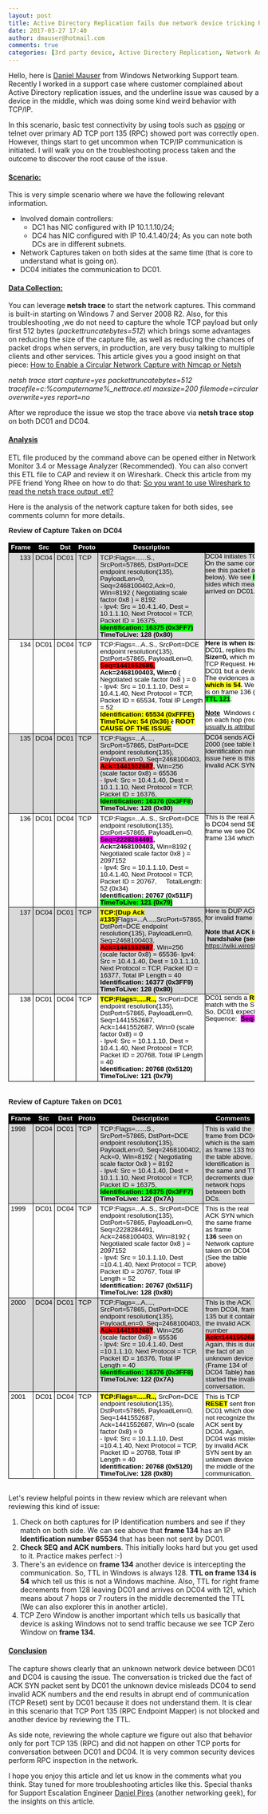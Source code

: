 ```yaml
---
layout: post
title: Active Directory Replication fails due network device tricking RPC traffic
date: 2017-03-27 17:40
author: dmauser@hotmail.com
comments: true
categories: [3rd party device, Active Directory Replication, Network Analysis, Network Analysis, OnPrem, RPC Error]
---
```

Hello, here is <a href="https://twitter.com/danmauser">Daniel Mauser</a> from Windows Networking Support team. Recently I worked in a support case where customer complained about Active Directory replication issues, and the underline issue was caused by a device in the middle, which was doing some kind weird behavior with TCP/IP.

In this scenario, basic test connectivity by using tools such as <a href="https://technet.microsoft.com/en-us/sysinternals/psping.aspx">psping</a> or telnet over primary AD TCP port 135 (RPC) showed port was correctly open. However, things start to get uncommon when TCP/IP communication is initiated. I will walk you on the troubleshooting process taken and the outcome to discover the root cause of the issue.
<h4><span style="text-decoration: underline"><strong>Scenario:</strong></span></h4>
This is very simple scenario where we have the following relevant information.
<ul>
 	<li>Involved domain controllers:
<ul>
 	<li>DC1 has NIC configured with IP 10.1.1.10/24;</li>
 	<li>DC4 has NIC configured with IP 10.4.1.40/24;
As you can note both DCs are in different subnets.</li>
</ul>
</li>
 	<li>Network Captures taken on both sides at the same time (that is core to understand what is going on).</li>
 	<li>DC04 initiates the communication to DC01.</li>
</ul>
<h4><span style="text-decoration: underline"><strong>Data Collection:</strong></span></h4>
You can leverage<strong> netsh trace</strong> to start the network captures. This command is built-in starting on Windows 7 and Server 2008 R2. Also, for this troubleshooting ,we do not need to capture the whole TCP payload but only first 512 bytes (<em>packettruncatebytes=512</em>) which brings some advantages on reducing the size of the capture file, as well as reducing the chances of packet drops when servers, in production, are very busy talking to multiple clients and other services. This article gives you a good insight on that piece: <a href="https://social.technet.microsoft.com/wiki/contents/articles/6192.how-to-enable-a-circular-network-capture-with-nmcap-or-netsh.aspx">How to Enable a Circular Network Capture with Nmcap or Netsh</a>

<em>netsh trace start capture=yes packettruncatebytes=512 tracefile=c:\%computername%_nettrace.etl maxsize=200 filemode=circular overwrite=yes report=no</em>

After we reproduce the issue we stop the trace above via <strong>netsh trace stop</strong> on both DC01 and DC04.
<h4><span style="text-decoration: underline"><strong>Analysis</strong></span></h4>
ETL file produced by the command above can be opened either in Network Monitor 3.4 or Message Analyzer (Recommended). You can also convert this ETL file to CAP and review it on Wireshark. Check this article from my PFE friend Yong Rhee on how to do that: <a href="https://blogs.technet.microsoft.com/yongrhee/2013/08/16/so-you-want-to-use-wireshark-to-read-the-netsh-trace-output-etl/">So you want to use Wireshark to read the netsh trace output .etl?</a>

Here is the analysis of the network capture taken for both sides, see comments column for more details.

<b><span style="font-family: 'Calibri',sans-serif">Review of Capture Taken on </span></b><b><span style="font-size: 11.0pt;font-family: 'Calibri',sans-serif">DC04</span></b>
<div class="WordSection1">
<table width="98%" class="MsoNormalTable" style="width: 98.06%;border-collapse: collapse;border: none" border="1" cellspacing="0" cellpadding="0">
<thead>
<tr>
<td width="4%" valign="top" style="width: 4.6%;border: solid windowtext 1.0pt;background: black;padding: 2.0pt 3.0pt 2.0pt 3.0pt">
<p align="center" style="margin: 0in;margin-bottom: .0001pt;text-align: center;line-height: 105%"><b><span style="font-size: 10.0pt;line-height: 105%;font-family: 'Calibri',sans-serif;color: white">Frame</span></b><span style="font-size: 10.0pt;line-height: 105%;font-family: 'Calibri',sans-serif;color: white"></span></p>
</td>
<td width="3%" valign="top" style="width: 3.94%;border: solid windowtext 1.0pt;border-left: none;background: black;padding: 2.0pt 3.0pt 2.0pt 3.0pt">
<p align="center" style="margin: 0in;margin-bottom: .0001pt;text-align: center;line-height: 105%"><span class="SpellE"><b><span style="font-size: 10.0pt;line-height: 105%;font-family: 'Calibri',sans-serif;color: white">Src</span></b></span><span style="font-size: 10.0pt;line-height: 105%;font-family: 'Calibri',sans-serif;color: white"></span></p>
</td>
<td width="3%" valign="top" style="width: 3.94%;border: solid windowtext 1.0pt;border-left: none;background: black;padding: 2.0pt 3.0pt 2.0pt 3.0pt">
<p align="center" style="margin: 0in;margin-bottom: .0001pt;text-align: center;line-height: 105%"><span class="SpellE"><b><span style="font-size: 10.0pt;line-height: 105%;font-family: 'Calibri',sans-serif;color: white">Dst</span></b></span><span style="font-size: 10.0pt;line-height: 105%;font-family: 'Calibri',sans-serif;color: white"></span></p>
</td>
<td width="4%" valign="top" style="width: 4.14%;border: solid windowtext 1.0pt;border-left: none;background: black;padding: 2.0pt 3.0pt 2.0pt 3.0pt">
<p align="center" style="margin: 0in;margin-bottom: .0001pt;text-align: center;line-height: 105%"><b><span style="font-size: 10.0pt;line-height: 105%;font-family: 'Calibri',sans-serif;color: white">Proto</span></b><span style="font-size: 10.0pt;line-height: 105%;font-family: 'Calibri',sans-serif;color: white"></span></p>
</td>
<td width="46%" valign="top" style="width: 46.18%;border: solid windowtext 1.0pt;border-left: none;background: black;padding: 2.0pt 3.0pt 2.0pt 3.0pt">
<p align="center" style="margin: 0in;margin-bottom: .0001pt;text-align: center;line-height: 105%"><b><span style="font-size: 10.0pt;line-height: 105%;font-family: 'Calibri',sans-serif;color: white">Description</span></b><span style="font-size: 10.0pt;line-height: 105%;font-family: 'Calibri',sans-serif;color: white"></span></p>
</td>
<td width="37%" valign="top" style="width: 37.2%;border: solid windowtext 1.0pt;border-left: none;background: black;padding: 0in 0in 0in 0in">
<p align="center" style="margin: 0in;margin-bottom: .0001pt;text-align: center;line-height: 105%"><b><span style="font-size: 10.0pt;line-height: 105%;font-family: 'Calibri',sans-serif;color: white">Comments</span></b></p>
</td>
</tr>
</thead>
<tbody>
<tr>
<td width="4%" valign="top" style="width: 4.6%;border: solid windowtext 1.0pt;border-top: none;background: #D9D9D9;padding: 2.0pt 3.0pt 2.0pt 3.0pt">
<p align="right" style="margin: 0in;margin-bottom: .0001pt;text-align: right;line-height: 105%"><span style="font-size: 10.0pt;line-height: 105%;font-family: 'Calibri',sans-serif;color: black">133</span></p>
</td>
<td width="3%" valign="top" style="width: 3.94%;border-top: none;border-left: none;border-bottom: solid windowtext 1.0pt;border-right: solid windowtext 1.0pt;background: #D9D9D9;padding: 2.0pt 3.0pt 2.0pt 3.0pt">
<p style="margin: 0in;margin-bottom: .0001pt;line-height: 105%"><span style="font-size: 10.0pt;line-height: 105%;font-family: 'Calibri',sans-serif;color: black">DC04</span></p>
</td>
<td width="3%" valign="top" style="width: 3.94%;border-top: none;border-left: none;border-bottom: solid windowtext 1.0pt;border-right: solid windowtext 1.0pt;background: #D9D9D9;padding: 2.0pt 3.0pt 2.0pt 3.0pt">
<p style="margin: 0in;margin-bottom: .0001pt;line-height: 105%"><span style="font-size: 10.0pt;line-height: 105%;font-family: 'Calibri',sans-serif;color: black">DC01</span></p>
</td>
<td width="4%" valign="top" style="width: 4.14%;border-top: none;border-left: none;border-bottom: solid windowtext 1.0pt;border-right: solid windowtext 1.0pt;background: #D9D9D9;padding: 2.0pt 3.0pt 2.0pt 3.0pt">
<p style="margin: 0in;margin-bottom: .0001pt;line-height: 105%"><span style="font-size: 10.0pt;line-height: 105%;font-family: 'Calibri',sans-serif;color: black">TCP</span></p>
</td>
<td width="46%" valign="top" style="width: 46.18%;border-top: none;border-left: none;border-bottom: solid windowtext 1.0pt;border-right: solid windowtext 1.0pt;background: #D9D9D9;padding: 2.0pt 3.0pt 2.0pt 3.0pt">
<p style="margin: 0in;margin-bottom: .0001pt;line-height: 105%"><span class="SpellE"><span style="font-size: 10.0pt;line-height: 105%;font-family: 'Calibri',sans-serif;color: black">TCP:Flags</span></span><span style="font-size: 10.0pt;line-height: 105%;font-family: 'Calibri',sans-serif;color: black">=......S., <span class="SpellE">SrcPort</span>=57865, <span class="SpellE">DstPort</span>=DCE endpoint resolution(135), <span class="SpellE">PayloadLen</span>=0, <span class="SpellE">Seq</span>=2468100402,Ack=0, Win=8192 ( Negotiating scale factor 0x8 ) = 8192</span></p>
<p style="margin: 0in;margin-bottom: .0001pt;line-height: 105%"><span style="font-size: 10.0pt;line-height: 105%;font-family: 'Calibri',sans-serif;color: black">- Ipv4: <span class="SpellE">Src</span> = 10.4.1.40, <span class="SpellE">Dest</span> = 10.1.1.10, Next Protocol = TCP,
Packet ID = 16375,     <b><span style="background: lime">Identification: 16375 (0x3FF7)</span></b></span></p>
<p style="margin: 0in;margin-bottom: .0001pt;line-height: 105%"><span class="SpellE"><b><span style="font-size: 10.0pt;line-height: 105%;font-family: 'Calibri',sans-serif;color: black">TimeToLive</span></b></span><b><span style="font-size: 10.0pt;line-height: 105%;font-family: 'Calibri',sans-serif;color: black">: 128 (0x80)</span></b><span style="font-size: 10.0pt;line-height: 105%;font-family: 'Calibri',sans-serif;color: black"></span></p>
</td>
<td width="37%" valign="top" style="width: 37.2%;border-top: none;border-left: none;border-bottom: solid windowtext 1.0pt;border-right: solid windowtext 1.0pt;background: #D9D9D9;padding: 0in 0in 0in 0in">
<p style="margin: 0in;margin-bottom: .0001pt;line-height: 105%"><span style="font-size: 10.0pt;line-height: 105%;font-family: 'Calibri',sans-serif;color: black"><span> </span>DC04 initiates TCP 3-Way Handshake with a SYN. On the same conversation captured on DC01 we see this packet arrived there on Frame </span><span style="font-size: 10.0pt;line-height: 105%;font-family: 'Calibri',sans-serif;color: black">1998 (table below)</span><span style="font-size: 10.0pt;line-height: 105%;font-family: 'Calibri',sans-serif;color: black">. We see <b><span style="background: lime">IP identification
16375</span> </b>on both sides which means packet left DC04 and the same
arrived on DC01.<span>      </span></span></p>
</td>
</tr>
<tr>
<td width="4%" valign="top" style="width: 4.6%;border: solid windowtext 1.0pt;border-top: none;padding: 2.0pt 3.0pt 2.0pt 3.0pt">
<p align="right" style="margin: 0in;margin-bottom: .0001pt;text-align: right;line-height: 105%"><span style="font-size: 10.0pt;line-height: 105%;font-family: 'Calibri',sans-serif;color: black">134</span></p>
</td>
<td width="3%" valign="top" style="width: 3.94%;border-top: none;border-left: none;border-bottom: solid windowtext 1.0pt;border-right: solid windowtext 1.0pt;padding: 2.0pt 3.0pt 2.0pt 3.0pt">
<p style="margin: 0in;margin-bottom: .0001pt;line-height: 105%"><span style="font-size: 10.0pt;line-height: 105%;font-family: 'Calibri',sans-serif;color: black">DC01</span></p>
</td>
<td width="3%" valign="top" style="width: 3.94%;border-top: none;border-left: none;border-bottom: solid windowtext 1.0pt;border-right: solid windowtext 1.0pt;padding: 2.0pt 3.0pt 2.0pt 3.0pt">
<p style="margin: 0in;margin-bottom: .0001pt;line-height: 105%"><span style="font-size: 10.0pt;line-height: 105%;font-family: 'Calibri',sans-serif;color: black">DC04</span></p>
</td>
<td width="4%" valign="top" style="width: 4.14%;border-top: none;border-left: none;border-bottom: solid windowtext 1.0pt;border-right: solid windowtext 1.0pt;padding: 2.0pt 3.0pt 2.0pt 3.0pt">
<p style="margin: 0in;margin-bottom: .0001pt;line-height: 105%"><span style="font-size: 10.0pt;line-height: 105%;font-family: 'Calibri',sans-serif;color: black">TCP</span></p>
</td>
<td width="46%" valign="top" style="width: 46.18%;border-top: none;border-left: none;border-bottom: solid windowtext 1.0pt;border-right: solid windowtext 1.0pt;padding: 2.0pt 3.0pt 2.0pt 3.0pt">
<p style="margin: 0in;margin-bottom: .0001pt;line-height: 105%"><span class="SpellE"><span style="font-size: 10.0pt;line-height: 105%;font-family: 'Calibri',sans-serif;color: black">TCP:Flags</span></span><span style="font-size: 10.0pt;line-height: 105%;font-family: 'Calibri',sans-serif;color: black">=...A..S., <span class="SpellE">SrcPort</span>=DCE endpoint resolution(135), <span class="SpellE">DstPort</span>=57865, <span class="SpellE">PayloadLen</span>=0, <span class="SpellE"><b><span style="background: red">Seq</span></b></span><b><span style="background: red">=1441552686,</span> Ack=2468100403, Win=0</b> ( Negotiated scale factor 0x8 ) = 0</span></p>
<p style="margin: 0in;margin-bottom: .0001pt;line-height: 105%"><span style="font-size: 10.0pt;line-height: 105%;font-family: 'Calibri',sans-serif;color: black">- Ipv4: <span class="SpellE">Src</span> = 10.1.1.10, <span class="SpellE">Dest</span> = 10.4.1.40, Next Protocol = TCP,
Packet ID = 65534, Total IP Length = 52</span></p>
<p style="margin: 0in;margin-bottom: .0001pt;line-height: 105%"><b><span style="font-size: 10.0pt;line-height: 105%;font-family: 'Calibri',sans-serif;color: black;background: yellow">Identification:
65534 (0xFFFE)</span></b><span style="font-size: 10.0pt;line-height: 105%;font-family: 'Calibri',sans-serif;color: black"></span></p>
<p style="margin: 0in;margin-bottom: .0001pt;line-height: 105%"><span class="SpellE"><b><span style="font-size: 10.0pt;line-height: 105%;font-family: 'Calibri',sans-serif;color: black;background: yellow">TimeToLive</span></b></span><b><span style="font-size: 10.0pt;line-height: 105%;font-family: 'Calibri',sans-serif;color: black;background: yellow">: 54 (0x36) </span></b><b><span style="font-size: 10.0pt;line-height: 105%;font-family: Wingdings;color: black">è </span></b><b><span style="font-size: 10.0pt;line-height: 105%;font-family: 'Calibri',sans-serif;color: black;background: yellow">ROOT CAUSE OF THE ISSUE</span></b><span style="font-size: 10.0pt;line-height: 105%;color: black"></span></p>
</td>
<td width="37%" valign="top" style="width: 37.2%;border-top: none;border-left: none;border-bottom: solid windowtext 1.0pt;border-right: solid windowtext 1.0pt;padding: 0in 0in 0in 0in">
<p style="margin: 0in;margin-bottom: .0001pt;line-height: 105%"><b><span style="font-size: 10.0pt;line-height: 105%;font-family: 'Calibri',sans-serif;color: black">Here is when issue starts.</span></b><span style="font-size: 10.0pt;line-height: 105%;font-family: 'Calibri',sans-serif;color: black"> Something, which is not DC01, replies that TCP SYN flag with <b>TCP Window Size=0,</b> which means no buffer available to process TCP Request. How do we know this is not really DC01 but a device talking on behalf DC01?</span></p>
<p style="margin: 0in;margin-bottom: .0001pt;line-height: 105%"><span style="font-size: 10.0pt;line-height: 105%;font-family: 'Calibri',sans-serif;color: black">The evidences are <b><span style="background: yellow">IP Identification 65534</span></b><span style="background: yellow"> and <b>TTL which is 54</b></span><b>.</b>
We will see the right packet from DC01 is on frame 136 (TCP Flags ACK and SYN) and has <b><span style="background: lime">TTL 121</span></b>. </span></p>
<p style="margin: 0in;margin-bottom: .0001pt;line-height: 105%"><span style="font-size: 10.0pt;line-height: 105%;font-family: 'Calibri',sans-serif;color: black"> </span></p>
<p style="margin: 0in;margin-bottom: .0001pt;line-height: 105%"><b><u><span style="font-size: 10.0pt;line-height: 105%;font-family: 'Calibri',sans-serif;color: black">Note</span></u></b><span style="font-size: 10.0pt;line-height: 105%;font-family: 'Calibri',sans-serif;color: black">  Windows default TTL is 128 and decrements on each hop (router)<u>. In this frame, we have <b><span style="background: yellow">TTL=54</span></b> usually is attributed for a
non-Windows device.</u><b></b></span></p>
</td>
</tr>
<tr>
<td width="4%" valign="top" style="width: 4.6%;border: solid windowtext 1.0pt;border-top: none;background: #D9D9D9;padding: 2.0pt 3.0pt 2.0pt 3.0pt">
<p align="right" style="margin: 0in;margin-bottom: .0001pt;text-align: right;line-height: 105%"><span style="font-size: 10.0pt;line-height: 105%;font-family: 'Calibri',sans-serif;color: black">135</span></p>
</td>
<td width="3%" valign="top" style="width: 3.94%;border-top: none;border-left: none;border-bottom: solid windowtext 1.0pt;border-right: solid windowtext 1.0pt;background: #D9D9D9;padding: 2.0pt 3.0pt 2.0pt 3.0pt">
<p style="margin: 0in;margin-bottom: .0001pt;line-height: 105%"><span style="font-size: 10.0pt;line-height: 105%;font-family: 'Calibri',sans-serif;color: black">DC04</span></p>
</td>
<td width="3%" valign="top" style="width: 3.94%;border-top: none;border-left: none;border-bottom: solid windowtext 1.0pt;border-right: solid windowtext 1.0pt;background: #D9D9D9;padding: 2.0pt 3.0pt 2.0pt 3.0pt">
<p style="margin: 0in;margin-bottom: .0001pt;line-height: 105%"><span style="font-size: 10.0pt;line-height: 105%;font-family: 'Calibri',sans-serif;color: black">DC01</span></p>
</td>
<td width="4%" valign="top" style="width: 4.14%;border-top: none;border-left: none;border-bottom: solid windowtext 1.0pt;border-right: solid windowtext 1.0pt;background: #D9D9D9;padding: 2.0pt 3.0pt 2.0pt 3.0pt">
<p style="margin: 0in;margin-bottom: .0001pt;line-height: 105%"><span style="font-size: 10.0pt;line-height: 105%;font-family: 'Calibri',sans-serif;color: black">TCP</span></p>
</td>
<td width="46%" valign="top" style="width: 46.18%;border-top: none;border-left: none;border-bottom: solid windowtext 1.0pt;border-right: solid windowtext 1.0pt;background: #D9D9D9;padding: 2.0pt 3.0pt 2.0pt 3.0pt">
<p style="margin: 0in;margin-bottom: .0001pt;line-height: 105%"><span class="SpellE"><span style="font-size: 10.0pt;line-height: 105%;font-family: 'Calibri',sans-serif;color: black">TCP:Flags</span></span><span style="font-size: 10.0pt;line-height: 105%;font-family: 'Calibri',sans-serif;color: black">=...A...., <span class="SpellE">SrcPort</span>=57865, <span class="SpellE">DstPort</span>=DCE endpoint resolution(135), <span class="SpellE">PayloadLen</span>=0, <span class="SpellE">Seq</span>=2468100403, <b><span style="background: red">Ack=1441552687</span>,</b> Win=256 (scale factor 0x8) = 65536</span></p>
<p style="margin: 0in;margin-bottom: .0001pt;line-height: 105%"><span style="font-size: 10.0pt;line-height: 105%;font-family: 'Calibri',sans-serif;color: black">- Ipv4: <span class="SpellE">Src</span> = 10.4.1.40, <span class="SpellE">Dest</span> = 10.1.1.10, Next Protocol = TCP,
Packet ID = 16376,</span></p>
<p style="margin: 0in;margin-bottom: .0001pt;line-height: 105%"><b><span style="font-size: 10.0pt;line-height: 105%;font-family: 'Calibri',sans-serif;color: black;background: lime">Identification:
16376 (0x3FF8</span></b><b><span style="font-size: 10.0pt;line-height: 105%;font-family: 'Calibri',sans-serif;color: black">)</span></b></p>
<p style="margin: 0in;margin-bottom: .0001pt;line-height: 105%"><span class="SpellE"><b><span style="font-size: 10.0pt;line-height: 105%;font-family: 'Calibri',sans-serif;color: black">TimeToLive</span></b></span><b><span style="font-size: 10.0pt;line-height: 105%;font-family: 'Calibri',sans-serif;color: black">: 128 (0x80)</span></b><span style="font-size: 10.0pt;line-height: 105%;font-family: 'Calibri',sans-serif;color: black"></span></p>
</td>
<td width="37%" valign="top" style="width: 37.2%;border-top: none;border-left: none;border-bottom: solid windowtext 1.0pt;border-right: solid windowtext 1.0pt;background: #D9D9D9;padding: 0in 0in 0in 0in">
<p style="margin: 0in;margin-bottom: .0001pt;line-height: 105%"><span style="font-size: 10.0pt;line-height: 105%;font-family: 'Calibri',sans-serif;color: black">DC04 sends ACK which also arrives fine on frame 2000 (see table below). Compare both IP Identification numbers which we have: <b><span style="background: lime">16376</span>. </b>The issue here is this Acknowledges the SEQ + 1 of invalid ACK SYN from frame 134.</span></p>
</td>
</tr>
<tr>
<td width="4%" valign="top" style="width: 4.6%;border: solid windowtext 1.0pt;border-top: none;padding: 2.0pt 3.0pt 2.0pt 3.0pt">
<p align="right" style="margin: 0in;margin-bottom: .0001pt;text-align: right;line-height: 105%"><span style="font-size: 10.0pt;line-height: 105%;font-family: 'Calibri',sans-serif;color: black">136</span></p>
</td>
<td width="3%" valign="top" style="width: 3.94%;border-top: none;border-left: none;border-bottom: solid windowtext 1.0pt;border-right: solid windowtext 1.0pt;padding: 2.0pt 3.0pt 2.0pt 3.0pt">
<p style="margin: 0in;margin-bottom: .0001pt;line-height: 105%"><span style="font-size: 10.0pt;line-height: 105%;font-family: 'Calibri',sans-serif;color: black">DC01</span></p>
</td>
<td width="3%" valign="top" style="width: 3.94%;border-top: none;border-left: none;border-bottom: solid windowtext 1.0pt;border-right: solid windowtext 1.0pt;padding: 2.0pt 3.0pt 2.0pt 3.0pt">
<p style="margin: 0in;margin-bottom: .0001pt;line-height: 105%"><span style="font-size: 10.0pt;line-height: 105%;font-family: 'Calibri',sans-serif;color: black">DC04</span></p>
</td>
<td width="4%" valign="top" style="width: 4.14%;border-top: none;border-left: none;border-bottom: solid windowtext 1.0pt;border-right: solid windowtext 1.0pt;padding: 2.0pt 3.0pt 2.0pt 3.0pt">
<p style="margin: 0in;margin-bottom: .0001pt;line-height: 105%"><span style="font-size: 10.0pt;line-height: 105%;font-family: 'Calibri',sans-serif;color: black">TCP</span></p>
</td>
<td width="46%" valign="top" style="width: 46.18%;border-top: none;border-left: none;border-bottom: solid windowtext 1.0pt;border-right: solid windowtext 1.0pt;padding: 2.0pt 3.0pt 2.0pt 3.0pt">
<p style="margin: 0in;margin-bottom: .0001pt;line-height: 105%"><span class="SpellE"><span style="font-size: 10.0pt;line-height: 105%;font-family: 'Calibri',sans-serif;color: black">TCP:Flags</span></span><span style="font-size: 10.0pt;line-height: 105%;font-family: 'Calibri',sans-serif;color: black">=...A..S., <span class="SpellE">SrcPort</span>=DCE endpoint resolution(135), <span class="SpellE">DstPort</span>=57865, <span class="SpellE">PayloadLen</span>=0, <span class="SpellE"><b><span style="background: fuchsia">Seq</span></b></span><b><span style="background: fuchsia">=2228284491</span>, Ack=2468100403,</b> Win=8192 ( Negotiated scale factor 0x8 ) = 2097152</span></p>
<p style="margin: 0in;margin-bottom: .0001pt;line-height: 105%"><span style="font-size: 10.0pt;line-height: 105%;font-family: 'Calibri',sans-serif;color: black">- Ipv4: <span class="SpellE">Src</span> = 10.1.1.10, <span class="SpellE">Dest</span> = 10.4.1.40, Next Protocol = TCP, Packet ID = 20767,     <span class="SpellE">TotalLength</span>: 52 (0x34)</span></p>
<p style="margin: 0in;margin-bottom: .0001pt;line-height: 105%"><b><span style="font-size: 10.0pt;line-height: 105%;font-family: 'Calibri',sans-serif;color: black">Identification: 20767 (0x511F)</span></b><span style="font-size: 10.0pt;line-height: 105%;font-family: 'Calibri',sans-serif;color: black"></span></p>
<p style="margin: 0in;margin-bottom: .0001pt;line-height: 105%"><span class="SpellE"><b><span style="font-size: 10.0pt;line-height: 105%;font-family: 'Calibri',sans-serif;color: black;background: lime">TimeToLive</span></b></span><b><span style="font-size: 10.0pt;line-height: 105%;font-family: 'Calibri',sans-serif;color: black;background: lime">: 121 (0x79)</span></b><span style="font-size: 10.0pt;line-height: 105%;font-family: 'Calibri',sans-serif;color: black"></span></p>
</td>
<td width="37%" valign="top" style="width: 37.2%;border-top: none;border-left: none;border-bottom: solid windowtext 1.0pt;border-right: solid windowtext 1.0pt;padding: 0in 0in 0in 0in">
<p style="margin: 0in;margin-bottom: .0001pt;line-height: 105%"><span style="font-size: 10.0pt;line-height: 105%;font-family: 'Calibri',sans-serif;color: black">This is the real ACK SYN from DC01. Thepoint here is DC04 send SEQ <span class="SpellE"><b><span style="background: fuchsia">Seq</span></b></span><b><span style="background: fuchsia">=2228284491 </span></b>but in next frame we see DC01 stick on ACK of the spoofed frame 134 which has <span class="SpellE"><b><span style="background: red">Seq</span></b></span><b><span style="background: red">=1441552686.</span></b><span>              </span></span></p>
</td>
</tr>
<tr>
<td width="4%" valign="top" style="width: 4.6%;border: solid windowtext 1.0pt;border-top: none;background: #D9D9D9;padding: 2.0pt 3.0pt 2.0pt 3.0pt">
<p align="right" style="margin: 0in;margin-bottom: .0001pt;text-align: right;line-height: 105%"><span style="font-size: 10.0pt;line-height: 105%;font-family: 'Calibri',sans-serif;color: black">137</span></p>
</td>
<td width="3%" valign="top" style="width: 3.94%;border-top: none;border-left: none;border-bottom: solid windowtext 1.0pt;border-right: solid windowtext 1.0pt;background: #D9D9D9;padding: 2.0pt 3.0pt 2.0pt 3.0pt">
<p style="margin: 0in;margin-bottom: .0001pt;line-height: 105%"><span style="font-size: 10.0pt;line-height: 105%;font-family: 'Calibri',sans-serif;color: black">DC04</span></p>
</td>
<td width="3%" valign="top" style="width: 3.94%;border-top: none;border-left: none;border-bottom: solid windowtext 1.0pt;border-right: solid windowtext 1.0pt;background: #D9D9D9;padding: 2.0pt 3.0pt 2.0pt 3.0pt">
<p style="margin: 0in;margin-bottom: .0001pt;line-height: 105%"><span style="font-size: 10.0pt;line-height: 105%;font-family: 'Calibri',sans-serif;color: black">DC01</span></p>
</td>
<td width="4%" valign="top" style="width: 4.14%;border-top: none;border-left: none;border-bottom: solid windowtext 1.0pt;border-right: solid windowtext 1.0pt;background: #D9D9D9;padding: 2.0pt 3.0pt 2.0pt 3.0pt">
<p style="margin: 0in;margin-bottom: .0001pt;line-height: 105%"><span style="font-size: 10.0pt;line-height: 105%;font-family: 'Calibri',sans-serif;color: black">TCP</span></p>
</td>
<td width="46%" valign="top" style="width: 46.18%;border-top: none;border-left: none;border-bottom: solid windowtext 1.0pt;border-right: solid windowtext 1.0pt;background: #D9D9D9;padding: 2.0pt 3.0pt 2.0pt 3.0pt">
<p style="margin: 0in;margin-bottom: .0001pt;line-height: 105%"><b><span style="font-size: 10.0pt;line-height: 105%;font-family: 'Calibri',sans-serif;color: black;background: yellow">TCP:[Dup Ack #135]</span></b><span style="font-size: 10.0pt;line-height: 105%;font-family: 'Calibri',sans-serif;color: black">Flags=...A....,<span class="SpellE">SrcPort</span>=57865, <span class="SpellE">DstPort</span>=DCE endpoint resolution(135), <span class="SpellE">PayloadLen</span>=0, <span class="SpellE">Seq</span>=2468100403, <b><span style="background: red">Ack=1441552687</span></b>, Win=256 (scale factor 0x8) =
65536</span><span style="font-size: 10.0pt;line-height: 105%;font-family: 'Calibri',sans-serif;color: black">- Ipv4: <span class="SpellE">Src</span> = 10.4.1.40, <span class="SpellE">Dest</span> = 10.1.1.10, Next Protocol = TCP,
Packet ID = 16377, Total IP Length = 40</span></p>
<p style="margin: 0in;margin-bottom: .0001pt;line-height: 105%"><b><span style="font-size: 10.0pt;line-height: 105%;font-family: 'Calibri',sans-serif;color: black">Identification: 16377 (0x3FF9)</span></b><span style="font-size: 10.0pt;line-height: 105%;font-family: 'Calibri',sans-serif;color: black"></span></p>
<p style="margin: 0in;margin-bottom: .0001pt;line-height: 105%"><b><span style="font-size: 10.0pt;line-height: 105%;font-family: 'Calibri',sans-serif;color: black"><span class="SpellE">TimeToLive</span>: 128 (0x80)</span></b><span style="font-size: 10.0pt;line-height: 105%;font-family: 'Calibri',sans-serif;color: black"></span></p>
</td>
<td width="37%" valign="top" style="width: 37.2%;border-top: none;border-left: none;border-bottom: solid windowtext 1.0pt;border-right: solid windowtext 1.0pt;background: #D9D9D9;padding: 0in 0in 0in 0in">
<p style="margin: 0in;margin-bottom: .0001pt;line-height: 105%"><span style="font-size: 10.0pt;line-height: 105%;font-family: 'Calibri',sans-serif;color: black">Here is DUP ACK which basically replies the ACK for invalid frame 134 <b><span style="background: red">Ack=1441552687</span>.
</b></span></p>
<p style="margin: 0in;margin-bottom: .0001pt;line-height: 105%"><b><span style="font-size: 10.0pt;line-height: 105%;font-family: 'Calibri',sans-serif;color: black"> </span></b></p>
<p style="margin: 0in;margin-bottom: .0001pt;line-height: 105%"><b><span style="font-size: 10.0pt;line-height: 105%;font-family: 'Calibri',sans-serif;color: black">Note that ACK increments in 1 on TCP 3-way  handshake (see: </span></b><span style="font-size: 10.0pt;line-height: 105%"><a href="https://wiki.wireshark.org/TCP_3_way_handshaking"><span style="line-height: 105%;font-family: 'Calibri',sans-serif">https://wiki.wireshark.org/TCP_3_way_handshaking</span></a></span><span style="font-size: 10.0pt;line-height: 105%;font-family: 'Calibri',sans-serif;color: black">) </span><span style="font-size: 10.0pt;line-height: 105%;font-family: 'Calibri',sans-serif;color: black"></span></p>
</td>
</tr>
<tr>
<td width="4%" valign="top" style="width: 4.6%;border: solid windowtext 1.0pt;border-top: none;padding: 2.0pt 3.0pt 2.0pt 3.0pt">
<p align="right" style="margin: 0in;margin-bottom: .0001pt;text-align: right;line-height: 105%"><span style="font-size: 10.0pt;line-height: 105%;font-family: 'Calibri',sans-serif;color: black">138</span></p>
</td>
<td width="3%" valign="top" style="width: 3.94%;border-top: none;border-left: none;border-bottom: solid windowtext 1.0pt;border-right: solid windowtext 1.0pt;padding: 2.0pt 3.0pt 2.0pt 3.0pt">
<p style="margin: 0in;margin-bottom: .0001pt;line-height: 105%"><span style="font-size: 10.0pt;line-height: 105%;font-family: 'Calibri',sans-serif;color: black">DC01</span></p>
</td>
<td width="3%" valign="top" style="width: 3.94%;border-top: none;border-left: none;border-bottom: solid windowtext 1.0pt;border-right: solid windowtext 1.0pt;padding: 2.0pt 3.0pt 2.0pt 3.0pt">
<p style="margin: 0in;margin-bottom: .0001pt;line-height: 105%"><span style="font-size: 10.0pt;line-height: 105%;font-family: 'Calibri',sans-serif;color: black">DC04</span></p>
</td>
<td width="4%" valign="top" style="width: 4.14%;border-top: none;border-left: none;border-bottom: solid windowtext 1.0pt;border-right: solid windowtext 1.0pt;padding: 2.0pt 3.0pt 2.0pt 3.0pt">
<p style="margin: 0in;margin-bottom: .0001pt;line-height: 105%"><span style="font-size: 10.0pt;line-height: 105%;font-family: 'Calibri',sans-serif;color: black">TCP</span></p>
</td>
<td width="46%" valign="top" style="width: 46.18%;border-top: none;border-left: none;border-bottom: solid windowtext 1.0pt;border-right: solid windowtext 1.0pt;padding: 2.0pt 3.0pt 2.0pt 3.0pt">
<p style="margin: 0in;margin-bottom: .0001pt;line-height: 105%"><span class="SpellE"><b><span style="font-size: 10.0pt;line-height: 105%;font-family: 'Calibri',sans-serif;color: black;background: yellow">TCP:Flags</span></b></span><b><span style="font-size: 10.0pt;line-height: 105%;font-family: 'Calibri',sans-serif;color: black;background: yellow">=.....R..,</span></b><span style="font-size: 10.0pt;line-height: 105%;font-family: 'Calibri',sans-serif;color: black"> <span class="SpellE">SrcPort</span>=DCE endpoint resolution(135), <span class="SpellE">DstPort</span>=57865, <span class="SpellE">PayloadLen</span>=0, <span class="SpellE">Seq</span>=1441552687, Ack=1441552687, Win=0 (scale factor 0x8) = 0</span></p>
<p style="margin: 0in;margin-bottom: .0001pt;line-height: 105%"><span style="font-size: 10.0pt;line-height: 105%;font-family: 'Calibri',sans-serif;color: black">- Ipv4: <span class="SpellE">Src</span> = 10.1.1.10, <span class="SpellE">Dest</span> = 10.4.1.40, Next Protocol = TCP, Packet ID = 20768, Total IP Length = 40</span></p>
<p style="margin: 0in;margin-bottom: .0001pt;line-height: 105%"><b><span style="font-size: 10.0pt;line-height: 105%;font-family: 'Calibri',sans-serif;color: black">Identification: 20768 (0x5120)</span></b><span style="font-size: 10.0pt;line-height: 105%;font-family: 'Calibri',sans-serif;color: black"></span></p>
<p style="margin: 0in;margin-bottom: .0001pt;line-height: 105%"><b><span style="font-size: 10.0pt;line-height: 105%;font-family: 'Calibri',sans-serif;color: black"><span class="SpellE">TimeToLive</span>: 121 (0x79)</span></b><span style="font-size: 10.0pt;line-height: 105%;font-family: 'Calibri',sans-serif;color: black"></span></p>
</td>
<td width="37%" valign="top" style="width: 37.2%;border-top: none;border-left: none;border-bottom: solid windowtext 1.0pt;border-right: solid windowtext 1.0pt;padding: 0in 0in 0in 0in">
<p style="margin: 0in;margin-bottom: .0001pt;line-height: 105%"><span style="font-size: 10.0pt;line-height: 105%;font-family: 'Calibri',sans-serif;color: black">DC01 sends a <b><span style="background: yellow">RESET </span></b>because that ACK does not match with the SEQ of real ACK SYN of frame 136.
So, DC01 expects DC04 to ACK (Acknowledge) Sequence:  <span class="SpellE"><b><span style="background: fuchsia">Seq</span></b></span><b><span style="background: fuchsia">=2228284491</span></b><span>             </span></span></p>
</td>
</tr>
</tbody>
</table>
<p style="margin: 0in 0in .0001pt 18.15pt"><span style="font-size: 11.0pt;font-family: 'Calibri',sans-serif"></span><span style="font-size: 11.0pt;font-family: 'Calibri',sans-serif"> </span></p>
<p style="margin: 0in;margin-bottom: .0001pt"><b><span style="font-family: 'Calibri',sans-serif">Review of Capture Taken on </span></b><b><span style="font-size: 11.0pt;font-family: 'Calibri',sans-serif">DC01</span></b><span style="font-size: 11.0pt;font-family: 'Calibri',sans-serif"> </span></p>

<table width="98%" class="MsoNormalTable" style="width: 98.06%;border-collapse: collapse;border: none" border="1" cellspacing="0" cellpadding="0">
<thead>
<tr>
<td width="4%" valign="top" style="width: 4.62%;border: solid windowtext 1.0pt;background: black;padding: 2.0pt 3.0pt 2.0pt 3.0pt">
<p align="center" style="margin: 0in;margin-bottom: .0001pt;text-align: center;line-height: 105%"><b><span style="font-size: 10.0pt;line-height: 105%;font-family: 'Calibri',sans-serif;color: white">Frame</span></b><span style="font-size: 10.0pt;line-height: 105%;font-family: 'Calibri',sans-serif;color: white"></span></p>
</td>
<td width="3%" valign="top" style="width: 3.94%;border: solid windowtext 1.0pt;border-left: none;background: black;padding: 2.0pt 3.0pt 2.0pt 3.0pt">
<p align="center" style="margin: 0in;margin-bottom: .0001pt;text-align: center;line-height: 105%"><span class="SpellE"><b><span style="font-size: 10.0pt;line-height: 105%;font-family: 'Calibri',sans-serif;color: white">Src</span></b></span><span style="font-size: 10.0pt;line-height: 105%;font-family: 'Calibri',sans-serif;color: white"></span></p>
</td>
<td width="3%" valign="top" style="width: 3.94%;border: solid windowtext 1.0pt;border-left: none;background: black;padding: 2.0pt 3.0pt 2.0pt 3.0pt">
<p align="center" style="margin: 0in;margin-bottom: .0001pt;text-align: center;line-height: 105%"><span class="SpellE"><b><span style="font-size: 10.0pt;line-height: 105%;font-family: 'Calibri',sans-serif;color: white">Dest</span></b></span><span style="font-size: 10.0pt;line-height: 105%;font-family: 'Calibri',sans-serif;color: white"></span></p>
</td>
<td width="4%" valign="top" style="width: 4.16%;border: solid windowtext 1.0pt;border-left: none;background: black;padding: 2.0pt 3.0pt 2.0pt 3.0pt">
<p align="center" style="margin: 0in;margin-bottom: .0001pt;text-align: center;line-height: 105%"><b><span style="font-size: 10.0pt;line-height: 105%;font-family: 'Calibri',sans-serif;color: white">Proto</span></b><span style="font-size: 10.0pt;line-height: 105%;font-family: 'Calibri',sans-serif;color: white"></span></p>
</td>
<td width="46%" valign="top" style="width: 46.2%;border: solid windowtext 1.0pt;border-left: none;background: black;padding: 2.0pt 3.0pt 2.0pt 3.0pt">
<p align="center" style="margin: 0in;margin-bottom: .0001pt;text-align: center;line-height: 105%"><b><span style="font-size: 10.0pt;line-height: 105%;font-family: 'Calibri',sans-serif;color: white">Description</span></b><span style="font-size: 10.0pt;line-height: 105%;font-family: 'Calibri',sans-serif;color: white"></span></p>
</td>
<td width="37%" valign="top" style="width: 37.14%;border: solid windowtext 1.0pt;border-left: none;background: black;padding: 2.0pt 3.0pt 2.0pt 3.0pt">
<p align="center" style="margin: 0in;margin-bottom: .0001pt;text-align: center;line-height: 105%"><b><span style="font-size: 10.0pt;line-height: 105%;font-family: 'Calibri',sans-serif;color: white">Comments</span></b><span style="font-size: 10.0pt;line-height: 105%;font-family: 'Calibri',sans-serif;color: white"></span></p>
</td>
</tr>
</thead>
<tbody>
<tr>
<td width="4%" valign="top" style="width: 4.62%;border: solid windowtext 1.0pt;border-top: none;background: #D9D9D9;padding: 2.0pt 3.0pt 2.0pt 3.0pt">
<p style="margin: 0in;margin-bottom: .0001pt;line-height: 105%"><span style="font-size: 10.0pt;line-height: 105%;font-family: 'Calibri',sans-serif;color: black">1998</span></p>
</td>
<td width="3%" valign="top" style="width: 3.94%;border-top: none;border-left: none;border-bottom: solid windowtext 1.0pt;border-right: solid windowtext 1.0pt;background: #D9D9D9;padding: 2.0pt 3.0pt 2.0pt 3.0pt">
<p style="margin: 0in;margin-bottom: .0001pt;line-height: 105%"><span style="font-size: 10.0pt;line-height: 105%;font-family: 'Calibri',sans-serif;color: black">DC04</span></p>
</td>
<td width="3%" valign="top" style="width: 3.94%;border-top: none;border-left: none;border-bottom: solid windowtext 1.0pt;border-right: solid windowtext 1.0pt;background: #D9D9D9;padding: 2.0pt 3.0pt 2.0pt 3.0pt">
<p style="margin: 0in;margin-bottom: .0001pt;line-height: 105%"><span style="font-size: 10.0pt;line-height: 105%;font-family: 'Calibri',sans-serif;color: black">DC01</span></p>
</td>
<td width="4%" valign="top" style="width: 4.16%;border-top: none;border-left: none;border-bottom: solid windowtext 1.0pt;border-right: solid windowtext 1.0pt;background: #D9D9D9;padding: 2.0pt 3.0pt 2.0pt 3.0pt">
<p style="margin: 0in;margin-bottom: .0001pt;line-height: 105%"><span style="font-size: 10.0pt;line-height: 105%;font-family: 'Calibri',sans-serif;color: black">TCP</span></p>
</td>
<td width="46%" valign="top" style="width: 46.2%;border-top: none;border-left: none;border-bottom: solid windowtext 1.0pt;border-right: solid windowtext 1.0pt;background: #D9D9D9;padding: 2.0pt 3.0pt 2.0pt 3.0pt">
<p style="margin: 0in;margin-bottom: .0001pt;line-height: 105%"><span class="SpellE"><span style="font-size: 10.0pt;line-height: 105%;font-family: 'Calibri',sans-serif;color: black">TCP:Flags</span></span><span style="font-size: 10.0pt;line-height: 105%;font-family: 'Calibri',sans-serif;color: black">=......S., <span class="SpellE">SrcPort</span>=57865, <span class="SpellE">DstPort</span>=DCE endpoint resolution(135), <span class="SpellE">PayloadLen</span>=0, <span class="SpellE">Seq</span>=2468100402, Ack=0, Win=8192 ( Negotiating scale
factor 0x8 ) = 8192</span></p>
<p style="margin: 0in;margin-bottom: .0001pt;line-height: 105%"><span style="font-size: 10.0pt;line-height: 105%;font-family: 'Calibri',sans-serif;color: black">- Ipv4: <span class="SpellE">Src</span> = 10.4.1.40, <span class="SpellE">Dest</span> = 10.1.1.10, Next Protocol = TCP, Packet ID = 16375, <b><span style="background: lime">Identification: 16375 (0x3FF7)</span></b></span></p>
<p style="margin: 0in;margin-bottom: .0001pt;line-height: 105%"><span class="SpellE"><b><span style="font-size: 10.0pt;line-height: 105%;font-family: 'Calibri',sans-serif;color: black">TimeToLive</span></b></span><b><span style="font-size: 10.0pt;line-height: 105%;font-family: 'Calibri',sans-serif;color: black">: 122 (0x7A)</span></b><span style="font-size: 10.0pt;line-height: 105%;font-family: 'Calibri',sans-serif;color: black"></span></p>
</td>
<td width="37%" valign="top" style="width: 37.14%;border-top: none;border-left: none;border-bottom: solid windowtext 1.0pt;border-right: solid windowtext 1.0pt;background: #D9D9D9;padding: 2.0pt 3.0pt 2.0pt 3.0pt">
<p style="margin: 0in;margin-bottom: .0001pt;line-height: 105%"><span style="font-size: 10.0pt;line-height: 105%;font-family: 'Calibri',sans-serif;color: black">This is valid the frame from DC04 which is the same as frame 133 from the table above.
Identification is the same and TTL decrements due network hops between both DCs.</span></p>
</td>
</tr>
<tr>
<td width="4%" valign="top" style="width: 4.62%;border: solid windowtext 1.0pt;border-top: none;padding: 2.0pt 3.0pt 2.0pt 3.0pt">
<p style="margin: 0in;margin-bottom: .0001pt;line-height: 105%"><span style="font-size: 10.0pt;line-height: 105%;font-family: 'Calibri',sans-serif;color: black">1999</span></p>
</td>
<td width="3%" valign="top" style="width: 3.94%;border-top: none;border-left: none;border-bottom: solid windowtext 1.0pt;border-right: solid windowtext 1.0pt;padding: 2.0pt 3.0pt 2.0pt 3.0pt">
<p style="margin: 0in;margin-bottom: .0001pt;line-height: 105%"><span style="font-size: 10.0pt;line-height: 105%;font-family: 'Calibri',sans-serif;color: black">DC01</span></p>
</td>
<td width="3%" valign="top" style="width: 3.94%;border-top: none;border-left: none;border-bottom: solid windowtext 1.0pt;border-right: solid windowtext 1.0pt;padding: 2.0pt 3.0pt 2.0pt 3.0pt">
<p style="margin: 0in;margin-bottom: .0001pt;line-height: 105%"><span style="font-size: 10.0pt;line-height: 105%;font-family: 'Calibri',sans-serif;color: black">DC04</span></p>
</td>
<td width="4%" valign="top" style="width: 4.16%;border-top: none;border-left: none;border-bottom: solid windowtext 1.0pt;border-right: solid windowtext 1.0pt;padding: 2.0pt 3.0pt 2.0pt 3.0pt">
<p style="margin: 0in;margin-bottom: .0001pt;line-height: 105%"><span style="font-size: 10.0pt;line-height: 105%;font-family: 'Calibri',sans-serif;color: black">TCP</span></p>
</td>
<td width="46%" valign="top" style="width: 46.2%;border-top: none;border-left: none;border-bottom: solid windowtext 1.0pt;border-right: solid windowtext 1.0pt;padding: 2.0pt 3.0pt 2.0pt 3.0pt">
<p style="margin: 0in;margin-bottom: .0001pt;line-height: 105%"><span class="SpellE"><span style="font-size: 10.0pt;line-height: 105%;font-family: 'Calibri',sans-serif;color: black">TCP:Flags</span></span><span style="font-size: 10.0pt;line-height: 105%;font-family: 'Calibri',sans-serif;color: black">=...A..S., <span class="SpellE">SrcPort</span>=DCE endpoint resolution(135), <span class="SpellE">DstPort</span>=57865, <span class="SpellE">PayloadLen</span>=0, <span class="SpellE">Seq</span>=2228284491, Ack=2468100403, Win=8192 ( Negotiated scale factor 0x8 ) = 2097152</span></p>
<p style="margin: 0in;margin-bottom: .0001pt;line-height: 105%"><span style="font-size: 10.0pt;line-height: 105%;font-family: 'Calibri',sans-serif;color: black">- Ipv4: <span class="SpellE">Src</span> = 10.1.1.10, <span class="SpellE">Dest</span> =10.4.1.40, Next Protocol = TCP, Packet ID = 20767, Total IP Length = 52</span></p>
<p style="margin: 0in;margin-bottom: .0001pt;line-height: 105%"><b><span style="font-size: 10.0pt;line-height: 105%;font-family: 'Calibri',sans-serif;color: black">Identification: 20767 (0x511F)</span></b><span style="font-size: 10.0pt;line-height: 105%;font-family: 'Calibri',sans-serif;color: black"></span></p>
<p style="margin: 0in;margin-bottom: .0001pt;line-height: 105%"><span class="SpellE"><b><span style="font-size: 10.0pt;line-height: 105%;font-family: 'Calibri',sans-serif;color: black">TimeToLive</span></b></span><b><span style="font-size: 10.0pt;line-height: 105%;font-family: 'Calibri',sans-serif;color: black">: 128 (0x80)</span></b><span style="font-size: 10.0pt;line-height: 105%;font-family: 'Calibri',sans-serif;color: black"></span></p>
</td>
<td width="37%" valign="top" style="width: 37.14%;border-top: none;border-left: none;border-bottom: solid windowtext 1.0pt;border-right: solid windowtext 1.0pt;padding: 2.0pt 3.0pt 2.0pt 3.0pt">
<p style="margin: 0in;margin-bottom: .0001pt;line-height: 105%"><span style="font-size: 10.0pt;line-height: 105%;font-family: 'Calibri',sans-serif;color: black">This is the real ACK SYN which is the same frame as frame <b>136 </b>seen on Network capture taken on DC04 (See the table above)</span></p>
<p style="margin: 0in;margin-bottom: .0001pt;line-height: 105%"><span style="font-size: 10.0pt;line-height: 105%;font-family: 'Calibri',sans-serif;color: black"> </span></p>
</td>
</tr>
<tr>
<td width="4%" valign="top" style="width: 4.62%;border: solid windowtext 1.0pt;border-top: none;background: #D9D9D9;padding: 2.0pt 3.0pt 2.0pt 3.0pt">
<p style="margin: 0in;margin-bottom: .0001pt;line-height: 105%"><span style="font-size: 10.0pt;line-height: 105%;font-family: 'Calibri',sans-serif;color: black">2000</span></p>
</td>
<td width="3%" valign="top" style="width: 3.94%;border-top: none;border-left: none;border-bottom: solid windowtext 1.0pt;border-right: solid windowtext 1.0pt;background: #D9D9D9;padding: 2.0pt 3.0pt 2.0pt 3.0pt">
<p style="margin: 0in;margin-bottom: .0001pt;line-height: 105%"><span style="font-size: 10.0pt;line-height: 105%;font-family: 'Calibri',sans-serif;color: black">DC04</span></p>
</td>
<td width="3%" valign="top" style="width: 3.94%;border-top: none;border-left: none;border-bottom: solid windowtext 1.0pt;border-right: solid windowtext 1.0pt;background: #D9D9D9;padding: 2.0pt 3.0pt 2.0pt 3.0pt">
<p style="margin: 0in;margin-bottom: .0001pt;line-height: 105%"><span style="font-size: 10.0pt;line-height: 105%;font-family: 'Calibri',sans-serif;color: black">DC01</span></p>
</td>
<td width="4%" valign="top" style="width: 4.16%;border-top: none;border-left: none;border-bottom: solid windowtext 1.0pt;border-right: solid windowtext 1.0pt;background: #D9D9D9;padding: 2.0pt 3.0pt 2.0pt 3.0pt">
<p style="margin: 0in;margin-bottom: .0001pt;line-height: 105%"><span style="font-size: 10.0pt;line-height: 105%;font-family: 'Calibri',sans-serif;color: black">TCP</span></p>
</td>
<td width="46%" valign="top" style="width: 46.2%;border-top: none;border-left: none;border-bottom: solid windowtext 1.0pt;border-right: solid windowtext 1.0pt;background: #D9D9D9;padding: 2.0pt 3.0pt 2.0pt 3.0pt">
<p style="margin: 0in;margin-bottom: .0001pt;line-height: 105%"><span class="SpellE"><span style="font-size: 10.0pt;line-height: 105%;font-family: 'Calibri',sans-serif;color: black">TCP:Flags</span></span><span style="font-size: 10.0pt;line-height: 105%;font-family: 'Calibri',sans-serif;color: black">=...A...., <span class="SpellE">SrcPort</span>=57865, <span class="SpellE">DstPort</span>=DCE endpoint resolution(135), <span class="SpellE">PayloadLen</span>=0, <span class="SpellE">Seq</span>=2468100403, <b><span style="background: red">Ack=1441552687</span></b>, Win=256 (scale factor 0x8) =
65536</span></p>
<p style="margin: 0in;margin-bottom: .0001pt;line-height: 105%"><span style="font-size: 10.0pt;line-height: 105%;font-family: 'Calibri',sans-serif;color: black"></span><span style="font-size: 10.0pt;line-height: 105%;font-family: 'Calibri',sans-serif;color: black">- Ipv4: <span class="SpellE">Src</span> = 10.4.1.40, <span class="SpellE">Dest</span> =10.1.1.10, Next Protocol = TCP, Packet ID = 16376, Total IP Length = 40</span></p>
<p style="margin: 0in;margin-bottom: .0001pt;line-height: 105%"><b><span style="font-size: 10.0pt;line-height: 105%;font-family: 'Calibri',sans-serif;color: black;background: lime">Identification: 16376 (0x3FF8)</span></b><span style="font-size: 10.0pt;line-height: 105%;font-family: 'Calibri',sans-serif;color: black"></span></p>
<p style="margin: 0in;margin-bottom: .0001pt;line-height: 105%"><span class="SpellE"><b><span style="font-size: 10.0pt;line-height: 105%;font-family: 'Calibri',sans-serif;color: black">TimeToLive</span></b></span><b><span style="font-size: 10.0pt;line-height: 105%;font-family: 'Calibri',sans-serif;color: black">: 122 (0x7A)</span></b><span style="font-size: 10.0pt;line-height: 105%;font-family: 'Calibri',sans-serif;color: black"></span></p>
</td>
<td width="37%" valign="top" style="width: 37.14%;border-top: none;border-left: none;border-bottom: solid windowtext 1.0pt;border-right: solid windowtext 1.0pt;background: #D9D9D9;padding: 2.0pt 3.0pt 2.0pt 3.0pt">
<p style="margin: 0in;margin-bottom: .0001pt;line-height: 105%"><span style="font-size: 10.0pt;line-height: 105%;font-family: 'Calibri',sans-serif;color: black">This is the ACK from DC04, frame 135 but it contains the invalid ACK number <b><span style="background: red">Ack=1441552687</span></b>. Again, this is due the fact of an unknown device (Frame 134 of DC04 Table) has started the invalid conversation.</span></p>
</td>
</tr>
<tr>
<td width="4%" valign="top" style="width: 4.62%;border: solid windowtext 1.0pt;border-top: none;padding: 2.0pt 3.0pt 2.0pt 3.0pt">
<p style="margin: 0in;margin-bottom: .0001pt;line-height: 105%"><span style="font-size: 10.0pt;line-height: 105%;font-family: 'Calibri',sans-serif;color: black">2001</span></p>
</td>
<td width="3%" valign="top" style="width: 3.94%;border-top: none;border-left: none;border-bottom: solid windowtext 1.0pt;border-right: solid windowtext 1.0pt;padding: 2.0pt 3.0pt 2.0pt 3.0pt">
<p style="margin: 0in;margin-bottom: .0001pt;line-height: 105%"><span style="font-size: 10.0pt;line-height: 105%;font-family: 'Calibri',sans-serif;color: black">DC01</span></p>
</td>
<td width="3%" valign="top" style="width: 3.94%;border-top: none;border-left: none;border-bottom: solid windowtext 1.0pt;border-right: solid windowtext 1.0pt;padding: 2.0pt 3.0pt 2.0pt 3.0pt">
<p style="margin: 0in;margin-bottom: .0001pt;line-height: 105%"><span style="font-size: 10.0pt;line-height: 105%;font-family: 'Calibri',sans-serif;color: black">DC04</span></p>
</td>
<td width="4%" valign="top" style="width: 4.16%;border-top: none;border-left: none;border-bottom: solid windowtext 1.0pt;border-right: solid windowtext 1.0pt;padding: 2.0pt 3.0pt 2.0pt 3.0pt">
<p style="margin: 0in;margin-bottom: .0001pt;line-height: 105%"><span style="font-size: 10.0pt;line-height: 105%;font-family: 'Calibri',sans-serif;color: black">TCP</span></p>
</td>
<td width="46%" valign="top" style="width: 46.2%;border-top: none;border-left: none;border-bottom: solid windowtext 1.0pt;border-right: solid windowtext 1.0pt;padding: 2.0pt 3.0pt 2.0pt 3.0pt">
<p style="margin: 0in;margin-bottom: .0001pt;line-height: 105%"><span class="SpellE"><b><span style="font-size: 10.0pt;line-height: 105%;font-family: 'Calibri',sans-serif;color: black;background: yellow">TCP:Flags</span></b></span><b><span style="font-size: 10.0pt;line-height: 105%;font-family: 'Calibri',sans-serif;color: black;background: yellow">=.....R..,</span></b><span style="font-size: 10.0pt;line-height: 105%;font-family: 'Calibri',sans-serif;color: black"> <span class="SpellE">SrcPort</span>=DCE endpoint resolution(135), <span class="SpellE">DstPort</span>=57865, <span class="SpellE">PayloadLen</span>=0, <span class="SpellE">Seq</span>=1441552687, Ack=1441552687, Win=0 (scale factor 0x8) = 0</span></p>
<p style="margin: 0in;margin-bottom: .0001pt;line-height: 105%"><span style="font-size: 10.0pt;line-height: 105%;font-family: 'Calibri',sans-serif;color: black">- Ipv4: <span class="SpellE">Src</span> = 10.1.1.10, <span class="SpellE">Dest</span> =10.4.1.40, Next Protocol = TCP, Packet ID = 20768, Total IP Length = 40</span></p>
<p style="margin: 0in;margin-bottom: .0001pt;line-height: 105%"><b><span style="font-size: 10.0pt;line-height: 105%;font-family: 'Calibri',sans-serif;color: black">Identification: 20768 (0x5120)</span></b><span style="font-size: 10.0pt;line-height: 105%;font-family: 'Calibri',sans-serif;color: black"></span></p>
<p style="margin: 0in;margin-bottom: .0001pt;line-height: 105%"><b><span style="font-size: 10.0pt;line-height: 105%;font-family: 'Calibri',sans-serif;color: black"><span class="SpellE">TimeToLive</span>: 128 (0x80)</span></b><span style="font-size: 10.0pt;line-height: 105%;font-family: 'Calibri',sans-serif;color: black"></span></p>
</td>
<td width="37%" valign="top" style="width: 37.14%;border-top: none;border-left: none;border-bottom: solid windowtext 1.0pt;border-right: solid windowtext 1.0pt;padding: 2.0pt 3.0pt 2.0pt 3.0pt">
<p style="margin: 0in;margin-bottom: .0001pt;line-height: 105%"><span style="font-size: 10.0pt;line-height: 105%;font-family: 'Calibri',sans-serif;color: black">This is TCP <strong><span style="background: yellow">RESET</span> </strong>sent from DC01 which does not recognize the ACK sent by DC04. Again, DC04 was misled by invalid ACK SYN sent by an unknown device in the middle of the communication.</span></p>
</td>
</tr>
</tbody>
</table>
<p style="margin: 0in;margin-bottom: .0001pt"><span style="font-size: 9.0pt;font-family: 'Calibri',sans-serif"> </span></p>
<p style="margin: 0in;margin-bottom: .0001pt">Let's review helpful points in thew review which are relevant when reviewing this kind of issue:</p>

</div>
<ol>
 	<li>Check on both captures for IP Identification numbers and see if they match on both side. We can see above that <strong>frame 134</strong> has an IP <strong>Identification number 65534</strong> that has been not sent by DC01.</li>
 	<li><strong>Check SEQ and ACK numbers</strong>. This initially looks hard but you get used to it. Practice makes perfect :-)</li>
 	<li>There's an evidence on <strong>frame 134</strong> another device is intercepting the communication. So, TTL in Windows is always 128. <strong>TTL on frame 134 is 54</strong> which tell us this is not a Windows machine. Also, TTL for right frame decrements from 128 leaving DC01 and arrives on DC04 with 121, which means about 7 hops or 7 routers in the middle decremented the TTL (We can also explorer this in another article).</li>
 	<li>TCP Zero Window is another important which tells us basically that device is asking Windows not to send traffic because we see TCP Zero Window on <strong>frame 134</strong>.</li>
</ol>
<h4><span style="text-decoration: underline"><strong>Conclusion</strong></span></h4>
The capture shows clearly that an unknown network device between DC01 and DC04 is causing the issue. The conversation is tricked due the fact of ACK SYN packet sent by DC01 the unknown device misleads DC04 to send invalid ACK numbers and the end results in abrupt end of communication (TCP Reset) sent by DC01 because it does not understand them. It is clear in this scenario that TCP Port 135 (RPC Endpoint Mapper) is not blocked and another device by reviewing the TTL.

As side note, reviewing the whole capture we figure out also that behavior only for port TCP 135 (RPC) and did not happen on other TCP ports for conversation between DC01 and DC04. It is very common security devices perform RPC inspection in the network.

I hope you enjoy this article and let us know in the comments what you think. Stay tuned for more troubleshooting articles like this.
Special thanks for Support Escalation Engineer <a href="https://twitter.com/DapiElMago">Daniel Pires</a> (another networking geek), for the insights on this article.
